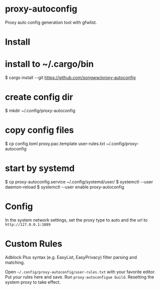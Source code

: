 # proxy-autoconfig
Proxy auto config generation tool with gfwlist.

# Install
# install to ~/.cargo/bin
$ cargo install --git https://github.com/songww/proxy-autoconfig
# create config dir
$ mkdir ~/.config/proxy-autoconfig
# copy config files
$ cp config.toml proxy.pac.template user-rules.txt ~/.config/proxy-autoconfig
# start by systemd
$ cp proxy-autoconfig.service ~/.config/systemd/user/
$ systemctl --user daemon-reload
$ systemctl --user enable proxy-autoconfig

# Config
In the system network settings, set the proxy type to auto and the url to `http://127.0.0.1:1089`

# Custom Rules
Adblock Plus syntax (e.g. EasyList, EasyPrivacy) filter parsing and matching.

Open `~/.config/proxy-autoconfig/user-rules.txt` with your favorite editor.
Put your rules here and save.
Run `proxy-autoconfigue build`.
Resetting the system proxy to take effect.
